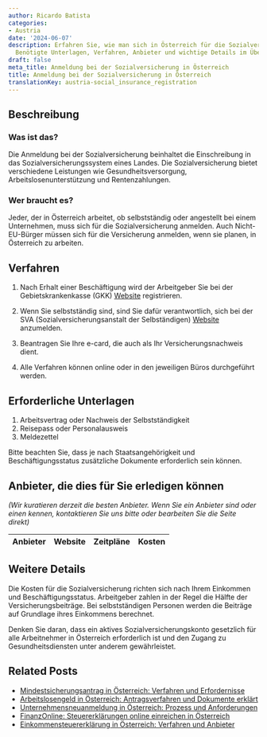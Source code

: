 ```yaml
---
author: Ricardo Batista
categories:
- Austria
date: '2024-06-07'
description: Erfahren Sie, wie man sich in Österreich für die Sozialversicherung registriert.
  Benötigte Unterlagen, Verfahren, Anbieter und wichtige Details im Überblick.
draft: false
meta_title: Anmeldung bei der Sozialversicherung in Österreich
title: Anmeldung bei der Sozialversicherung in Österreich
translationKey: austria-social_insurance_registration
---
```



## Beschreibung
### Was ist das?
Die Anmeldung bei der Sozialversicherung beinhaltet die Einschreibung in das Sozialversicherungssystem eines Landes. Die Sozialversicherung bietet verschiedene Leistungen wie Gesundheitsversorgung, Arbeitslosenunterstützung und Rentenzahlungen.

### Wer braucht es?
Jeder, der in Österreich arbeitet, ob selbstständig oder angestellt bei einem Unternehmen, muss sich für die Sozialversicherung anmelden. Auch Nicht-EU-Bürger müssen sich für die Versicherung anmelden, wenn sie planen, in Österreich zu arbeiten.

## Verfahren

1. Nach Erhalt einer Beschäftigung wird der Arbeitgeber Sie bei der Gebietskrankenkasse (GKK) [Website](https://www.sozialversicherung.at/cdscontent/?contentid=10007.670707&portal=oegkkportal) registrieren.

2. Wenn Sie selbstständig sind, sind Sie dafür verantwortlich, sich bei der SVA (Sozialversicherungsanstalt der Selbständigen) [Website](https://www.sva.or.at/cdscontent/?contentid=10007.763672&portal=svaportal) anzumelden.

3. Beantragen Sie Ihre e-card, die auch als Ihr Versicherungsnachweis dient.

4. Alle Verfahren können online oder in den jeweiligen Büros durchgeführt werden.

## Erforderliche Unterlagen

1. Arbeitsvertrag oder Nachweis der Selbstständigkeit
2. Reisepass oder Personalausweis
3. Meldezettel

Bitte beachten Sie, dass je nach Staatsangehörigkeit und Beschäftigungsstatus zusätzliche Dokumente erforderlich sein können.

## Anbieter, die dies für Sie erledigen können

_(Wir kuratieren derzeit die besten Anbieter. Wenn Sie ein Anbieter sind oder einen kennen, kontaktieren Sie uns bitte oder bearbeiten Sie die Seite direkt)_

| Anbieter | Website | Zeitpläne | Kosten |
| --------------- | --------------- | :-------------: | :-------------: |

## Weitere Details
Die Kosten für die Sozialversicherung richten sich nach Ihrem Einkommen und Beschäftigungsstatus. Arbeitgeber zahlen in der Regel die Hälfte der Versicherungsbeiträge. Bei selbstständigen Personen werden die Beiträge auf Grundlage ihres Einkommens berechnet.

Denken Sie daran, dass ein aktives Sozialversicherungskonto gesetzlich für alle Arbeitnehmer in Österreich erforderlich ist und den Zugang zu Gesundheitsdiensten unter anderem gewährleistet.
## Related Posts

- [Mindestsicherungsantrag in Österreich: Verfahren und Erfordernisse](https://tramitit.com/de/guides/austria/antrag_auf_mindestsicherung/)
- [Arbeitslosengeld in Österreich: Antragsverfahren und Dokumente erklärt](https://tramitit.com/de/guides/austria/antrag_auf_arbeitslosengeld/)
- [Unternehmensneuanmeldung in Österreich: Prozess und Anforderungen](https://tramitit.com/de/guides/austria/ummeldung_gewerbe/)
- [FinanzOnline: Steuererklärungen online einreichen in Österreich](https://tramitit.com/de/guides/austria/finanzonline_registrierung/)
- [Einkommensteuererklärung in Österreich: Verfahren und Anbieter](https://tramitit.com/de/guides/austria/einkommenssteuererklarung/)